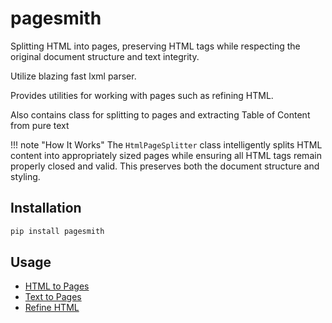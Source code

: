 # pagesmith

Splitting HTML into pages, preserving HTML tags while respecting the original document structure and text integrity.

Utilize blazing fast lxml parser.

Provides utilities for working with pages such as refining HTML.

Also contains class for splitting to pages and extracting Table of Content from pure text

!!! note "How It Works"
    The `HtmlPageSplitter` class intelligently splits HTML content into appropriately sized pages while ensuring all HTML tags remain properly closed and valid. This preserves both the document structure and styling.

## Installation

```bash
pip install pagesmith
```

## Usage
- [HTML to Pages](html_splitter.md)
- [Text to Pages](text_splitter.md)
- [Refine HTML](refine.md)
